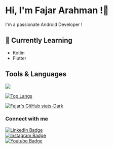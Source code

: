 <h1>Hi, I'm Fajar Arahman !👋</h1>

I'm a passionate Android Developer !

## 🌱 Currently Learning  
- Kotlin
- Flutter  

<h2>Tools & Languages</h2>
<p>
  <a href="https://skillicons.dev">
    <img src="https://skillicons.dev/icons?i=kotlin,vscode,dart" />
  </a>
</p>



[![Top Langs](https://github-readme-stats.vercel.app/api/top-langs/?username=fajararahman14&layout=donut-vertical&theme=midnight-purple)](https://github.com/fajararahman14/github-readme-stats)


[![Fajar's GitHub stats-Dark](https://github-readme-stats.vercel.app/api?username=fajararahman14&show_icons=true&theme=midnight-purple&rank_icon=github)](https://github.com/anuraghazra/github-readme-stats#shades-of-purple)



<h3>Connect with me </h3>
<p>
<a href="https://linkedin.com/in/fajararahman14">
  <img src="https://img.shields.io/badge/fajararahman14-blue?style=for-the-badge&labelColor=blue&logo=LinkedIn&link=https://linkedin.com/in/fajararahman14" alt="LinkedIn Badge"></a> 
  <br>
  <a href="https://instagram.com/fajar_arahman">
  <img src="https://img.shields.io/badge/Fajar Arahman-black?style=for-the-badge&logo=instagram&logoColor=purple&link=https://instagram.com/fajar_arahman" alt="Instagram Badge"></a> 
  <br>
<a href="https://www.youtube.com/c/cicakgaming">
  <img src="https://img.shields.io/badge/Fajar Arahman-red?style=for-the-badge&labelColor=black&logo=YouTube&link=https://youtube.com/c/cicakgaming" alt="Youtube Badge"></a>
</p>
<!---
fajararahman14/fajararahman14 is a ✨ special ✨ repository because its `README.md` (this file) appears on your GitHub profile.
You can click the Preview link to take a look at your changes.
--->
